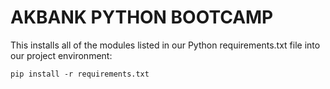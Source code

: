 # AKBANK PYTHON BOOTCAMP

This installs all of the modules listed in our Python requirements.txt file into our project environment:

```
pip install -r requirements.txt
```
